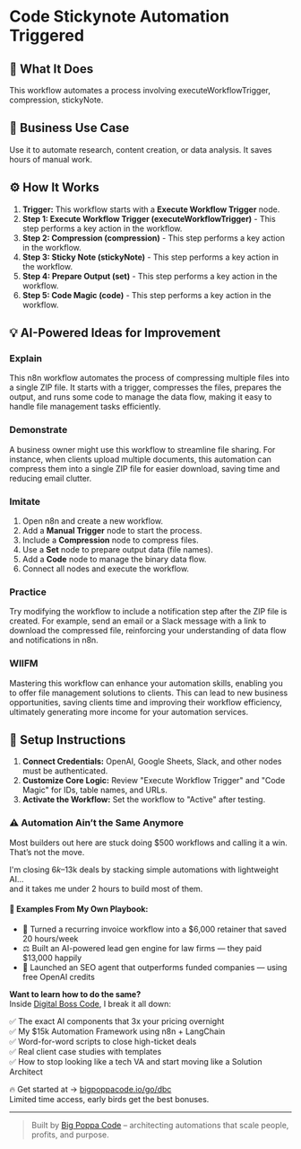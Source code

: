 # Code Stickynote Automation Triggered

## 🚀 What It Does
This workflow automates a process involving executeWorkflowTrigger, compression, stickyNote.

## 💼 Business Use Case
Use it to automate research, content creation, or data analysis. It saves hours of manual work.

## ⚙️ How It Works
1.  **Trigger:** This workflow starts with a **Execute Workflow Trigger** node.
2. **Step 1: Execute Workflow Trigger (executeWorkflowTrigger)** - This step performs a key action in the workflow.
3. **Step 2: Compression (compression)** - This step performs a key action in the workflow.
4. **Step 3: Sticky Note (stickyNote)** - This step performs a key action in the workflow.
5. **Step 4: Prepare Output (set)** - This step performs a key action in the workflow.
6. **Step 5: Code Magic (code)** - This step performs a key action in the workflow.

## 💡 AI-Powered Ideas for Improvement
### Explain
This n8n workflow automates the process of compressing multiple files into a single ZIP file. It starts with a trigger, compresses the files, prepares the output, and runs some code to manage the data flow, making it easy to handle file management tasks efficiently.

### Demonstrate
A business owner might use this workflow to streamline file sharing. For instance, when clients upload multiple documents, this automation can compress them into a single ZIP file for easier download, saving time and reducing email clutter.

### Imitate
1. Open n8n and create a new workflow.
2. Add a **Manual Trigger** node to start the process.
3. Include a **Compression** node to compress files.
4. Use a **Set** node to prepare output data (file names).
5. Add a **Code** node to manage the binary data flow.
6. Connect all nodes and execute the workflow.

### Practice
Try modifying the workflow to include a notification step after the ZIP file is created. For example, send an email or a Slack message with a link to download the compressed file, reinforcing your understanding of data flow and notifications in n8n.

### WIIFM
Mastering this workflow can enhance your automation skills, enabling you to offer file management solutions to clients. This can lead to new business opportunities, saving clients time and improving their workflow efficiency, ultimately generating more income for your automation services.

## 🔧 Setup Instructions
1. **Connect Credentials:** OpenAI, Google Sheets, Slack, and other nodes must be authenticated.
2. **Customize Core Logic:** Review "Execute Workflow Trigger" and "Code Magic" for IDs, table names, and URLs.
3. **Activate the Workflow:** Set the workflow to "Active" after testing.

### ⚠️ Automation Ain’t the Same Anymore

Most builders out here are stuck doing $500 workflows and calling it a win.  
That’s not the move.  

I'm closing $6k–$13k deals by stacking simple automations with lightweight AI...  
and it takes me under 2 hours to build most of them.

#### 🧠 Examples From My Own Playbook:
- 🔁 Turned a recurring invoice workflow into a $6,000 retainer that saved 20 hours/week  
- ⚖️ Built an AI-powered lead gen engine for law firms — they paid $13,000 happily  
- 🚀 Launched an SEO agent that outperforms funded companies — using free OpenAI credits  

**Want to learn how to do the same?**  
Inside [Digital Boss Code](https://bigpoppacode.io/go/dbc), I break it all down:

✅ The exact AI components that 3x your pricing overnight  
✅ My $15k Automation Framework using n8n + LangChain  
✅ Word-for-word scripts to close high-ticket deals  
✅ Real client case studies with templates  
✅ How to stop looking like a tech VA and start moving like a Solution Architect  

🔥 Get started at → [bigpoppacode.io/go/dbc](https://bigpoppacode.io/go/dbc)  
Limited time access, early birds get the best bonuses.

---
> Built by [Big Poppa Code](https://bigpoppacode.io) – architecting automations that scale people, profits, and purpose.
